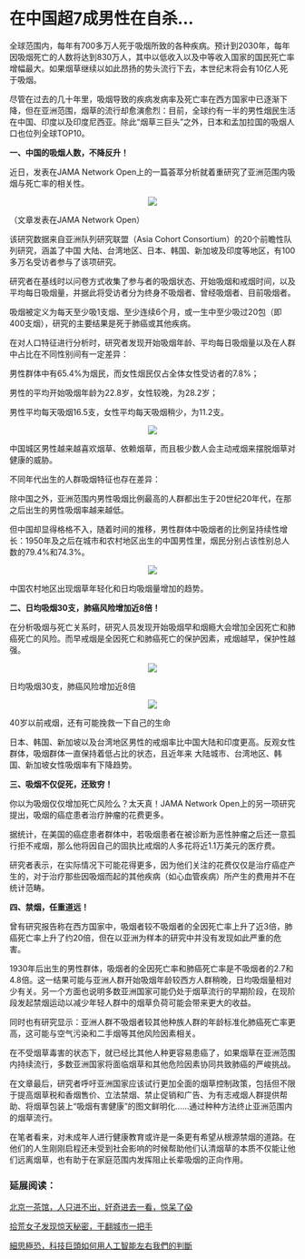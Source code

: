 <h1 tempore="name">在中国超7成男性在自杀…</h1> 

<p>全球范围内，每年有700多万人死于吸烟所致的各种疾病。预计到2030年，每年因吸烟死亡的人数将达到830万人，其中以低收入以及中等收入国家的国民死亡率增幅最大。如果烟草继续以如此昂扬的势头流行下去，本世纪末将会有10亿人死于吸烟。</p><p>尽管在过去的几十年里，吸烟导致的疾病发病率及死亡率在西方国家中已逐渐下降，但在亚洲范围，烟草的流行却愈演愈烈：目前，全球约有一半的男性烟民生活在中国、印度以及印度尼西亚。除此&ldquo;烟草三巨头&rdquo;之外，日本和孟加拉国的吸烟人口也位列全球TOP10。</p><div id="Pad_L1" class="adv_left ad300x250"></div><p><strong>一、中国的吸烟人数，不降反升！</strong></p><p>近日，发表在JAMA Network Open上的一篇荟萃分析就着重研究了亚洲范围内吸烟与死亡率的相关性。</p><p style="text-align: center;"><img src="https://m1.aboluowang.com/uploadfile/2019/1101/20191101085545328.jpg" /></p><p>（文章发表在JAMA Network Open）</p><p>该研究数据来自亚洲队列研究联盟（Asia Cohort Consortium）的20个前瞻性队列研究，涵盖了中国 大陆、台湾地区、日本、韩国、新加坡及印度等地区，有100多万名受访者参与了该项研究。</p><p>研究者在基线时以问卷方式收集了参与者的吸烟状态、开始吸烟和戒烟时间，以及平均每日吸烟量，并据此将受访者分为终身不吸烟者、曾经吸烟者、目前吸烟者。</p><p>吸烟被定义为每天至少吸1支烟、至少连续6个月，或一生中至少吸过20包（即400支烟），研究的主要结果是死于肺癌或其他疾病。</p><p>在对人口特征进行分析时，研究者发现开始吸烟年龄、平均每日吸烟量以及在人群中占比在不同性别间有一定差异：</p><p>男性群体中有65.4%为烟民，而女性烟民仅占全体女性受访者的7.8%；</p><p>男性的平均开始吸烟年龄为22.8岁，女性较晚，为28.2岁；</p><p>男性平均每天吸烟16.5支，女性平均每天吸烟稍少，为11.2支。</p><p style="text-align: center;"><img src="https://m1.aboluowang.com/uploadfile/2019/1101/20191101085547450.jpg" /></p><p>中国城区男性越来越喜欢烟草、依赖烟草，而且极少数人会主动戒烟来摆脱烟草对健康的威胁。</p><p>不同年代出生的人群吸烟特征也存在差异：</p><p>除中国之外，亚洲范围内男性吸烟比例最高的人群都出生于20世纪20年代，在那之后出生的男性吸烟率越来越低。</p><p>但中国却显得格格不入，随着时间的推移，男性群体中吸烟者的比例呈持续性增长：1950年及之后在城市和农村地区出生的中国男性里，烟民分别占该性别总人数的79.4%和74.3%。</p><p style="text-align: center;"><img src="https://m1.aboluowang.com/uploadfile/2019/1101/20191101085548835.jpg" /></p><p>中国农村地区出现烟草年轻化和日均吸烟量增加的趋势。</p><p><strong>二、日均吸烟30支，肺癌风险增加近8倍！</strong></p><p>在分析吸烟与死亡关系时，研究人员发现开始吸烟早和烟瘾大会增加全因死亡和肺癌死亡的风险。而早戒烟是全因死亡和肺癌死亡的保护因素，戒烟越早，保护性越强。</p><p style="text-align: center;"><img src="https://m1.aboluowang.com/uploadfile/2019/1101/20191101085551999.jpg" /></p><p>日均吸烟30支，肺癌风险增加近8倍</p><p style="text-align: center;"><img src="https://m1.aboluowang.com/uploadfile/2019/1101/20191101085552756.jpg" /></p><p>40岁以前戒烟，还有可能挽救一下自己的生命</p><p>日本、韩国、新加坡以及台湾地区男性的戒烟率比中国大陆和印度更高。反观女性群体，吸烟群体一直保持着低占比的状态，且近年来 大陆城市、台湾地区、韩国、新加坡女性吸烟率有下降趋势。</p><p><strong>三、吸烟不仅促死，还致穷！</strong></p><p>你以为吸烟仅仅增加死亡风险么？太天真！JAMA Network Open上的另一项研究提出，吸烟的癌症患者治疗肿瘤的花费更多。</p><p>据统计，在美国的癌症患者群体中，若吸烟患者在被诊断为恶性肿瘤之后还一意孤行拒不戒烟，那么他将因自己的固执比戒烟的人多花将近1.1万美元的医疗费。</p><p>研究者表示，在实际情况下可能花得更多，因为他们关注的花费仅仅是治疗癌症产生的，对于治疗那些因吸烟而起的其他疾病（如心血管疾病）所产生的费用并不在统计范畴。</p><p><strong>四、禁烟，任重道远！</strong></p><p>曾有研究报告称在西方国家中，吸烟者较不吸烟者的全因死亡率上升了近3倍，肺癌死亡率上升了约20倍，但在以亚洲为样本的研究中并没有发现如此严重的危害。</p><p>1930年后出生的男性群体，吸烟者的全因死亡率和肺癌死亡率是不吸烟者的2.7和4.8倍。这一结果可能与亚洲人群开始吸烟年龄较西方人群稍晚，日均吸烟量相对少有关。另一个方面也说明多数亚洲国家可能仍处于烟草流行的早期阶段，在现阶段发起禁烟运动以减少年轻人群中的烟草负荷可能会带来更大的收益。</p><p>同时也有研究显示：亚洲人群不吸烟者较其他种族人群的年龄标准化肺癌死亡率更高，这可能与空气污染和二手烟等其他风险因素相关。</p><p>在不受烟草毒害的状态下，就已经比其他人种更容易患癌了，如果烟草在亚洲范围内持续流行，多数亚洲国家将面临烟草和其他危险因素协同共致肺癌的严峻挑战。</p><p>在文章最后，研究者呼吁亚洲国家应该试行更加全面的烟草控制政策，包括但不限于提高烟草税和香烟售价、立法禁烟、禁止促销和广告、为有志戒烟人群提供帮助、将烟草包装上&ldquo;吸烟有害健康&rdquo;的图文鲜明化&hellip;&hellip;通过种种方法终止亚洲范围内的烟草流行。</p><p>在笔者看来，对未成年人进行健康教育或许是一条更有希望从根源禁烟的道路。在他们的人生刚刚启程还未受到社会影响的时候帮助他们认清烟草的本质不仅能让他们远离烟草，也有助于在家庭范围内发挥阻止长辈吸烟的正向作用。</p>

### 延展阅读：
[北京一茶馆，人只进不出，好奇进去一看，惊呆了😱](https://is.gd/S2K9Pv)

[拾荒女子发现惊天秘密，干翻城市一把手](https://is.gd/kiE17y)

[細思極恐，科技巨頭如何用人工智能左右我們的判斷](https://is.gd/XsJ3SZ)
